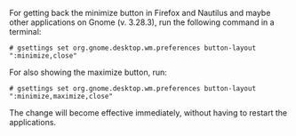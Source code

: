 For getting back the minimize button in Firefox and Nautilus and maybe other applications on Gnome (v. 3.28.3), run the following command in a terminal:

`# gsettings set org.gnome.desktop.wm.preferences button-layout ":minimize,close"`

For also showing the maximize button, run:

`# gsettings set org.gnome.desktop.wm.preferences button-layout ":minimize,maximize,close"`

The change will become effective immediately, without having to restart the applications.
